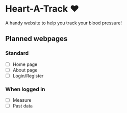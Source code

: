 # Heart-A-Track ❤️

A handy website to help you track your blood pressure!

## Planned webpages

### Standard
- [ ] Home page
- [ ] About page
- [ ] Login/Register

### When logged in
- [ ] Measure
- [ ] Past data